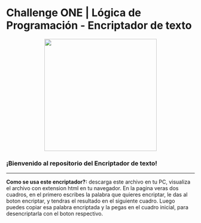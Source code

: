 # Challenge ONE | Lógica de Programación - Encriptador de texto

<p align="center" >
     <img width="300" heigth="200" src="https://user-images.githubusercontent.com/91544872/157673573-5e781ce9-601c-4ea3-9db1-b60bebf717aa.png">
</p>

### ¡Bienvenido al repositorio del Encriptador de texto!

---

**Como se usa este encriptador?:** descarga este archivo en tu PC, visualiza el archivo con extension html en tu navegador.
En la pagina veras dos cuadros, en el primero escribes la palabra que quieres encriptar, le das al boton encriptar, y tendras el resultado en el siguiente cuadro.
Luego puedes copiar esa palabra encriptada y la pegas en el cuadro inicial, para desencriptarla con el boton respectivo.
